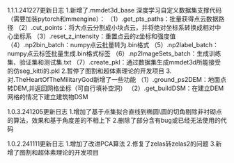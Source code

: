 1.1.1.241227更新日志
1.新增了.mmdet3d_base 深度学习自定义数据集支撑代码（需要加装pytorch和mmengine）：
（1）.get_pts_paths：批量获得点云数据路径
（2）.cut_points：将大点云分割成小块点云，并将绝对坐标系转换成相对中心坐标系
（3）.reset_z_intensity：重置点云的z坐标和强度值
（4）.np2bin_batch：numpy点云批量转为.bin格式
（5）.np2label_batch：numpy点云标签批量生成.bin格式标签
（6）.np2ImageSets_batch：生成训练集、验证集和测试集.txt
（7）.create_pkl：通过数据集生成mmdet3d所能接受的仿seg_kitti的.pkl
2.暂停了图割和超体素理论的开发项目
3.对.TheHeartOfTheMilitaryGod新增了一些功能
（1）.ground_ps2DEM：地面点转DEM,并返回网格坐标（可自行填补空洞）
（2）.get_buildDSM：在建立DEM网格的情况下建立建筑物DSM

1.0.3.241205更新日志
1.增加了基于点集拟合直线到椭圆\圆的切角剔除非衬砌点的算法，效果和基于角度差的不相上下
2.删除了部分含有bug或已经无法使用的代码

1.0.2.241111更新日志
1.增加了改进PCA算法
2.修复了zelas转zelas2的问题
3.新增了图割和超体素理论的开发项目
